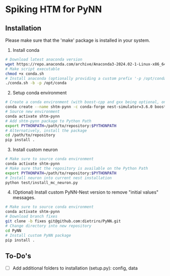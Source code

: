 # Spiking HTM for PyNN

## Installation

Please make sure that the 'make' package is installed in your system.

1. Install conda

```bash
# Download latest anaconda version
wget https://repo.anaconda.com/archive/Anaconda3-2024.02-1-Linux-x86_64.sh -O conda.sh
# Make script executable
chmod +x conda.sh
# Install anaconda (optionally providing a custom prefix '-p /opt/conda')
./conda.sh -b -p /opt/conda
```


2. Setup conda environment

```bash
# Create a conda environment (with boost-cpp and gxx being optional, only necessary for e.g. a bare ubuntu docker)
conda create --name shtm-pynn -c conda-forge nest-simulator=3.6.0 boost-cpp gxx_linux-64
# Source new environment
conda activate shtm-pynn
# Add shtm-pynn package to Python Path
export PYTHONPATH=/path/to/repository:$PYTHONPATH
# Alternatively, install the package
cd /path/to/repository
pip install .
```

3. Install custom neuron

```bash
# Make sure to source conda environment
conda activate shtm-pynn
# Make sure that the repository is available on the Python Path
export PYTHONPATH=/path/to/repository:$PYTHONPATH
# Install neuron into current nest installation
python test/install_mc_neuron.py
```

4. (Optional) Install custom PyNN-Nest version to remove "initial values" messages.

```bash
# Make sure to source conda environment
conda activate shtm-pynn
# Download branch fixes
git clone -b fixes git@github.com:dietriro/PyNN.git
# Change directory into new repository
cd PyNN
# Install custom PyNN package
pip install .
```


## To-Do's

- [ ] Add additional folders to installation (setup.py): config, data
